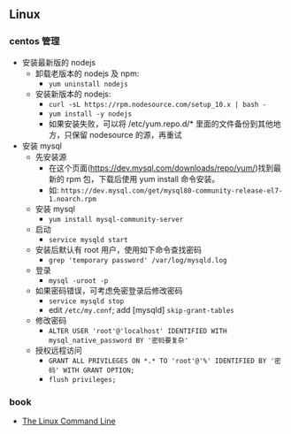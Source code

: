 ## Linux

### centos 管理
* 安装最新版的 nodejs
  * 卸载老版本的 nodejs 及 npm: 
    * `yum uninstall nodejs`
  * 安装新版本的 nodejs:
    * `curl -sL https://rpm.nodesource.com/setup_10.x | bash -`
    * `yum install -y nodejs`
    * 如果安装失败，可以将 /etc/yum.repo.d/* 里面的文件备份到其他地方，只保留 nodesource 的源，再重试
* 安装 mysql
  * 先安装源
    * 在这个页面(https://dev.mysql.com/downloads/repo/yum/)找到最新的 rpm 包，下载后使用 yum install 命令安装。
    * 如:  `https://dev.mysql.com/get/mysql80-community-release-el7-1.noarch.rpm`
  * 安装 mysql
    * `yum install mysql-community-server`
  * 启动
    * `service mysqld start`
  * 安装后默认有 root 用户，使用如下命令查找密码 
    * `grep 'temporary password' /var/log/mysqld.log`
  * 登录
    * `mysql -uroot -p`
  * 如果密码错误，可考虑免密登录后修改密码
    * `service mysqld stop`
    * edit `/etc/my.conf`; add [mysqld] `skip-grant-tables`
  * 修改密码
    * `ALTER USER 'root'@'localhost' IDENTIFIED WITH mysql_native_password BY '密码要复杂'`
  * 授权远程访问
    * `GRANT ALL PRIVILEGES ON *.* TO 'root'@'%' IDENTIFIED BY '密码' WITH GRANT OPTION;`
    * `flush privileges;`
### book
* [The Linux Command Line](http://billie66.github.io/TLCL/book/index.html)